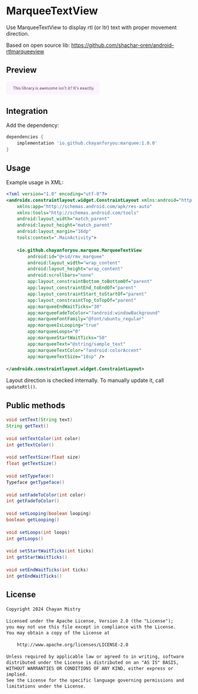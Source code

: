 # MarqueeTextView

Use MarqueeTextView to display rtl (or ltr) text with proper movement direction.

Based on open source lib: https://github.com/shachar-oren/android-rtlmarqueeview

## Preview

<img src="/app/src/main/res/drawable/preview_light.gif" alt="preview_light" width="50%"/>

## Integration

Add the dependency:

```groovy
dependencies {
    implementation 'io.github.chayanforyou:marquee:1.0.0'
}
```
## Usage

Example usage in XML:

```xml
<?xml version="1.0" encoding="utf-8"?>
<androidx.constraintlayout.widget.ConstraintLayout xmlns:android="http://schemas.android.com/apk/res/android"
    xmlns:app="http://schemas.android.com/apk/res-auto"
    xmlns:tools="http://schemas.android.com/tools"
    android:layout_width="match_parent"
    android:layout_height="match_parent"
    android:layout_margin="16dp"
    tools:context=".MainActivity">

    <io.github.chayanforyou.marquee.MarqueeTextView
        android:id="@+id/rmv_marquee"
        android:layout_width="wrap_content"
        android:layout_height="wrap_content"
        android:scrollbars="none"
        app:layout_constraintBottom_toBottomOf="parent"
        app:layout_constraintEnd_toEndOf="parent"
        app:layout_constraintStart_toStartOf="parent"
        app:layout_constraintTop_toTopOf="parent"
        app:marqueeEndWaitTicks="30"
        app:marqueeFadeToColor="?android:windowBackground"
        app:marqueeFontFamily="@font/ubuntu_regular"
        app:marqueeIsLooping="true"
        app:marqueeLoops="0"
        app:marqueeStartWaitTicks="50"
        app:marqueeText="@string/sample_text"
        app:marqueeTextColor="?android:colorAccent"
        app:marqueeTextSize="18sp" />

</androidx.constraintlayout.widget.ConstraintLayout>
```

Layout direction is checked internally. To manually update it, call `updateRtl()`.

## Public methods

```java
void setText(String text)
String getText()

void setTextColor(int color)
int getTextColor()

void setTextSize(float size)
float getTextSize()

void setTypeface()
Typeface getTypeface()

void setFadeToColor(int color)
int getFadeToColor()

void setLooping(boolean looping)
boolean getLooping()

void setLoops(int loops)
int getLoops()

void setStartWaitTicks(int ticks)
int getStartWaitTicks()

void setEndWaitTicks(int ticks)
int getEndWaitTicks()
```

## License

```text
Copyright 2024 Chayan Mistry

Licensed under the Apache License, Version 2.0 (the "License");
you may not use this file except in compliance with the License.
You may obtain a copy of the License at

    http://www.apache.org/licenses/LICENSE-2.0

Unless required by applicable law or agreed to in writing, software
distributed under the License is distributed on an "AS IS" BASIS,
WITHOUT WARRANTIES OR CONDITIONS OF ANY KIND, either express or implied.
See the License for the specific language governing permissions and
limitations under the License.
```
